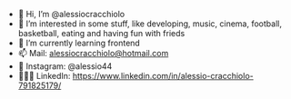 - 👋 Hi, I’m @alessiocracchiolo
- 👀 I’m interested in some stuff, like developing, music, cinema, football, basketball, eating and having fun with frieds
- 🌱 I’m currently learning frontend
- 📫 Mail: alessiocracchiolo@hotmail.com 
- 📸 Instagram: @alessio44
- 👨🏻‍💻 LinkedIn: https://www.linkedin.com/in/alessio-cracchiolo-791825179/

<!---
alessiocracchiolo/alessiocracchiolo is a ✨ special ✨ repository because its `README.md` (this file) appears on your GitHub profile.
You can click the Preview link to take a look at your changes.
--->
